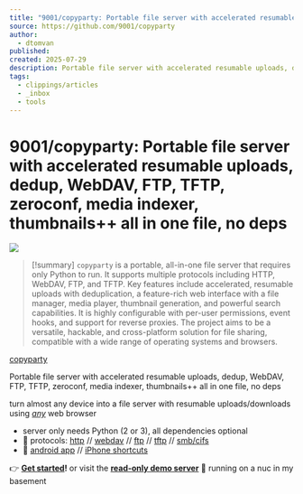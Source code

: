 ```yaml
---
title: "9001/copyparty: Portable file server with accelerated resumable uploads, dedup, WebDAV, FTP, TFTP, zeroconf, media indexer, thumbnails++ all in one file, no deps"
source: https://github.com/9001/copyparty
author:
  - dtomvan
published: 
created: 2025-07-29
description: Portable file server with accelerated resumable uploads, dedup, WebDAV, FTP, TFTP, zeroconf, media indexer, thumbnails++ all in one file, no deps - 9001/copyparty
tags:
  - clippings/articles
  - _inbox
  - tools
---
```

# 9001/copyparty: Portable file server with accelerated resumable uploads, dedup, WebDAV, FTP, TFTP, zeroconf, media indexer, thumbnails++ all in one file, no deps

![](https://repository-images.githubusercontent.com/188700274/42754d5b-fa34-45dd-9030-6ff0c16036be)

> [!summary]
> `copyparty` is a portable, all-in-one file server that requires only Python to run. It supports multiple protocols including HTTP, WebDAV, FTP, and TFTP. Key features include accelerated, resumable uploads with deduplication, a feature-rich web interface with a file manager, media player, thumbnail generation, and powerful search capabilities. It is highly configurable with per-user permissions, event hooks, and support for reverse proxies. The project aims to be a versatile, hackable, and cross-platform solution for file sharing, compatible with a wide range of operating systems and browsers.

[copyparty](https://github.com/9001/copyparty)

Portable file server with accelerated resumable uploads, dedup, WebDAV, FTP, TFTP, zeroconf, media indexer, thumbnails++ all in one file, no deps

turn almost any device into a file server with resumable uploads/downloads using [*any*](https://github.com/9001/#browser-support) web browser

- server only needs Python (2 or 3), all dependencies optional
- 🔌 protocols: [http](https://github.com/9001/#the-browser) // [webdav](https://github.com/9001/#webdav-server) // [ftp](https://github.com/9001/#ftp-server) // [tftp](https://github.com/9001/#tftp-server) // [smb/cifs](https://github.com/9001/#smb-server)
- 📱 [android app](https://github.com/9001/#android-app) // [iPhone shortcuts](https://github.com/9001/#ios-shortcuts)

👉 **[Get started](https://github.com/9001/#quickstart)!** or visit the **[read-only demo server](https://a.ocv.me/pub/demo/)** 👀 running on a nuc in my basement